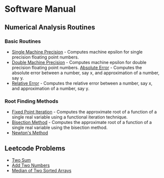 # Software Manual

## Numerical Analysis Routines

### Basic Routines
* [Single Machine Precision](https://github.com/ParkerBywater718/ParkerBywater718.github.io/blob/master/software_manual/single_machine_precision.md) - Computes machine epsilon for single precision floating point numbers. 
* [Double Machine Precision](https://github.com/ParkerBywater718/ParkerBywater718.github.io/blob/master/software_manual/double_machine_precision.md) - Computes machine epsilon for double precision floating point numbers.
 [Absolute Error](https://github.com/ParkerBywater718/ParkerBywater718.github.io/blob/master/software_manual/abs_err.md) - Computes the absolute error between a number, say x, and approximation of a number, say y. 
* [Relative Error](https://github.com/ParkerBywater718/ParkerBywater718.github.io/blob/master/software_manual/rel_err.md) - Computes the relative error between a number, say x, and approximation of a number, say y.

### Root Finding Methods
* [Fixed Point Iteration](https://github.com/ParkerBywater718/ParkerBywater718.github.io/blob/master/software_manual/fixed_point.md) - Computes the approximate root of a function of a single real variable using a functional iteration technique. 
* [Bisection Method](https://github.com/ParkerBywater718/ParkerBywater718.github.io/blob/master/software_manual/bisection.md) - Computes the approximate root of a function of a single real variable using the bisection method. 
* [Newton's Method](./software_manual/newton.md)

## Leetcode Problems
* [Two Sum](https://github.com/ParkerBywater718/ParkerBywater718.github.io/blob/master/software_manual/two_sum.md)
* [Add Two Numbers](https://github.com/ParkerBywater718/ParkerBywater718.github.io/blob/master/software_manual/add_two_numbers.md)
* [Median of Two Sorted Arrays](https://github.com/ParkerBywater718/ParkerBywater718.github.io/blob/master/software_manual/median_sorted_arrays.md)



